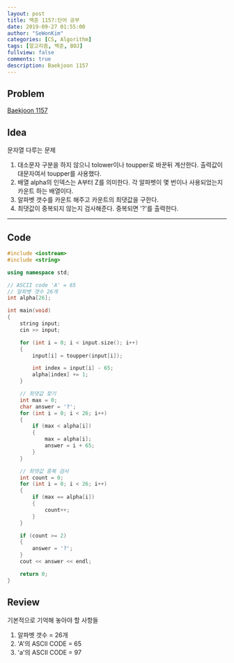```yaml
---
layout: post
title: 백준 1157:단어 공부
date: 2019-09-27 01:55:00
author: "SeWonKim"
categories: [CS, Algorithm]
tags: [알고리즘, 백준, BOJ]
fullview: false
comments: true
description: Baekjoon 1157
---
```


## Problem

[Baekjoon 1157](https://www.acmicpc.net/problem/1157)

## Idea

문자열 다루는 문제

1. 대소문자 구분을 하지 않으니 tolower이나 toupper로 바꾼뒤 계산한다. 출력값이 대문자여서 toupper를 사용했다.
2. 배열 alpha의 인덱스는 A부터 Z를 의미한다. 각 알파벳이 몇 번이나 사용되었는지 카운트 하는 배열이다.
3. 알파벳 갯수를 카운트 해주고 카운트의 최댓값을 구한다.
4. 최댓값이 중복되지 않는지 검사해준다. 중복되면 '?'를 출력한다.

---

## Code

```cpp
#include <iostream>
#include <string>

using namespace std;

// ASCII code 'A' = 65
// 알파벳 갯수 26개
int alpha[26];

int main(void)
{
    string input;
    cin >> input;

    for (int i = 0; i < input.size(); i++)
    {
        input[i] = toupper(input[i]);

        int index = input[i] - 65;
        alpha[index] += 1;
    }

    // 최댓값 찾기
    int max = 0;
    char answer = '?';
    for (int i = 0; i < 26; i++)
    {
        if (max < alpha[i])
        {
            max = alpha[i];
            answer = i + 65;
        }
    }

    // 최댓값 중복 검사
    int count = 0;
    for (int i = 0; i < 26; i++)
    {
        if (max == alpha[i])
        {
            count++;
        }
    }

    if (count >= 2)
    {
        answer = '?';
    }
    cout << answer << endl;

    return 0;
}
```

## Review

기본적으로 기억해 놓아야 할 사항들

1. 알파벳 갯수 = 26개
2. 'A'의 ASCII CODE = 65
3. 'a'의 ASCII CODE = 97
